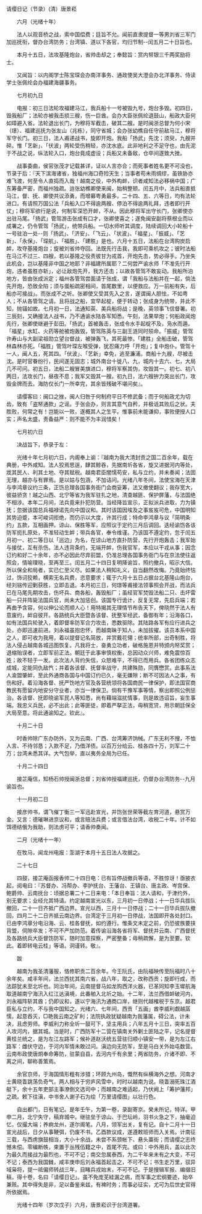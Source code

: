 请缨日记（节录）(清）唐景崧

　　六月（光绪十年）

　　法人以观音桥之战，索中国偿费；廷旨不允。闻前直隶提督一等男刘省三军门加巡抚衔，督办台湾防务；台湾镇、道以下各官，均归节制--闰五月二十日旨也。

　　本月十五日，法攻基隆炮台，省帅击却之；奉懿旨：赏内帑银三千两奖励将士。

　　又闻旨：以内阁学士陈宝琛会办南洋事务、通政使吴大澄会办北洋事务、侍读学士张佩纶会办福建海疆事务。

　　七月初九日

　　电报：初三日法轮攻福建马江，我兵船十一号被毁九号，炮台多毁。初四日，毁我船厂；法轮亦被我击损三艘，伤一巨酋。会办大臣张佩纶退鼓山，船政大臣何如璋避入省。法轮退出长门，为穆将军截击，破其二艘。是时闽浙总督为何小宋（璟）、福建巡抚为张友山（兆栋），同守省城；会办张幼樵自任守前敌马江，穆将军守长门。初三日，法人甫递战书，旋即开炮。我船「扬武」先沈；须臾，九艘并碎。惟「艺新」、「伏波」两轮受伤稍轻，亦沈水底。此非地利之不足守也，由先泥于不战之说，纵法轮入口，炮台竟成虚设；兵船又未备敌，仓卒间遂致大挫。

　　战事委曲，侯官张茂才记载甚详，证以人言亦合；而死事者姓名更不可没也，节录于后：『天下滨海诸省，独福州海口奇险天生；当事者苟未雨绸缪，虽铁胁亦难飞渡，何至令人直捣而入哉！越南之役，中外构衅，识者咸知法必移祸中国；广东筹备严密，而福州独疏。迨张幼樵卿使来闽，始稍整顿。闰五月中，法兵船直抵马江，督、抚、卿使共议添勇，而增募粤勇最多。二十四、五、六等日，均有法轮进口。有请照万国公法「兵船入口不得逾两艘、停泊不得逾两礼拜，违者即行开仗」；穆将军欲行是说，何制军深恐开衅，不从。因此穆将军出守长门，张卿使亦出驻马尾。「扬武」管驾游击张成有口才，张卿使喜之；遂免闽安副将蔡根业而以成署之，仍令管驾「扬武」，统带兵船。一切水师听其调度，陆续调回大小轮船十一号驻泊一处--则「扬武」、「济安」、「飞云」、「状波」、「福星」、「振威」、「艺新」、「永保」、「琛航」、「福胜」、「建胜」是也。六月十五日，法船在台湾购炭启衅，攻夺基隆炮台；旋被刘省帅夺回。法既先行击我，我即可乘机攻之；彼时法船在马江不过三、四艘，若以基隆之役责彼甘为戎首，开炮先击，势必得手。乃坐失此机会，岂以基隆非中国之地耶？非福建所属耶？二何尝严谕水师「不准先行开炮，违者虽胜亦斩」，必让敌炮先开，我方还击；以故各管驾不敢妄动。我船所泊地方，皆由张成派定；福州各管驾尝面请于张成，谓「我船与法船并在一起，倘法先开炮，恐致全陷；须与蛋船疏密相间，首尾数里，以便救应。万一前船有失，后船亦可接战」。而张成不之听。张卿使又受其先入之言，遂谓闽人胆怯，不如粤人；不从各管驾之请。且将战之船，宜早起椗，便于转动；张成身为统带，并此不知，抛锚如故。七月初一日，法通知英、美兵船将战；是晚，英领事飞信督署。初三辰刻，又确接法人战书，乃不通谕水陆各军知悉。午刻，法果举炮；何船政闻炮先行，张卿使继避于彭田。「扬武」首被轰击，张成令水手起椗不及，凫水而遁。「福星」水缸、火药等舱被炮轰毁，管驾陈英与三副王涟同时殒命。「振威」管驾许寿山与大副梁祖勋立望台督战，被弹轰飞，其死最惨。「建胜」全船击破，管驾林森林亦死。「福胜」管驾叶琛左喉受弹，犹忍痛力呼「开炮」；复中炮仆。管驾十一人，闽人五，死其四。「伏波」、「艺新」幸免，逃至濂浦。商船十九艘，尽被击沈。是时官眷纷行，民间遂无固志；城外南台十徙八、九，城内十去六、七，大局几不可问。初五日，法船二艘冒美旗进口，穆将军察其伪，攻毁其一。初七、初八两日，法攻长门，昼夜不息；我军又毁其一艘。初九日，法六艘拚力突出长门，攻毁金牌而去。海防仅长门一所幸完，其余皆残破不堪问矣』。

　　请缨客曰：闽口之挫，闽人归咎于何制府平日不修武备；而于何船政尤为切齿，致有「盗帑通款」之谣。于张会办，则言其意气自矜，并极诋其败后之状。夫胜败，何常之有！岂能以一败，遂概其人之生平。惟事前未能谦抑，事败便授人口实；声名太盛，责备益严：则不能不为丰润惜矣！

　　七月初六日

　　决战旨下，恭录于左：

　　光绪十年七月初六日，内阁奉上谕：『越南为我大清封贡之国二百余年，载在典册，中外咸知。法人狡焉思逞，肆其鲸吞，先据南圻各省，旋又进据河内等处，戕其民人、利其土地、夺其赋税。越南君臣闇懦苟安，私与立约，并未奏闻；法固无理，越亦与有罪焉。是以姑与包涵，不加诘问。光绪八年冬间，法使宝海在天津与李鸿章议约三条，正饬总理各国事务衙门会商妥筹，法又撤使翻议；我存宽大，彼益骄贪！越之山西、北宁等省为我军驻扎之地，清查越匪、保护屏藩，与法国绝不相涉。本年二月间，法兵竟来扑犯防营。当经降旨宣示，正拟派兵进取，力为镇抚；忽据该国总兵福禄诺先向中国议和。其时该国因埃及之事岌岌可危，中国明知其势迫蹙，本可峻词拒绝，而仍示以大度，许其行成；特命李鸿章与议「简明条约」五款，互相画押。谅山、保胜等军，应照议于定约三月后调回。迭经谕饬各该防军扼扎原处，不准轻动生衅；带兵各官，奉令维谨。乃该国不遵定约，忽于闰五月初一、初二等日以「巡边」为名，在谅山地方直扑防营，先行开炮轰击；我军始与接仗，互有杀伤。法人违背条约，无端开衅，伤我官军，本应以干戎从事；因念订约和好二十余年，亦不必因此尽弃前盟，仍准总理各国事务衙门与在京法使往返照会，情喻理晓，至再至三。闰五月二十四日复明降谕旨，照约撤兵，昭示大信。所以保全和局者，实已仁至义尽。如果法人稍知礼义，自当翻然改悔。乃竟始终怙过，饰词狡赖，横索无名兵费，恣意要求；辄于六月十五日占据台北基隆山炮台，经刘铭传迎剿获胜，立即击退。本月初三日，何璟等甫接法领事照会开战，而法兵已在马尾先期攻击，伤坏兵、商各船，轰毁船厂；虽经官军焚毁法船二只、击坏雷船一只并阵毙法国兵官，尚未大加惩创。该国专行诡计，反复无常，先启兵端；若再曲予含容，何以伸公论而顺人心！用特揭其无理情节布告天下，俾晓然于法人有意废约，衅自彼开。各路统兵大臣暨各该督、抚整军经武，备御有年；沿海各口，如有法国兵轮驶入，着即督率防军合力攻击，悉数驱除。其陆路各军有应行进兵之处，亦即迅速前进。刘永福虽抱忠怀，而越南昧于知人，未加拔擢。该员本系中国之人，即可收为我用，着以提督记名简放，并赏戴花翎；统率所部，出奇制胜，将法人侵占越南各城迅图恢复。凡我将士，奋勇立功者，破格施恩并特颁内帑奖赏；退缩贻误者，立即军前正法。朝廷于此事审慎权衡，总因动众兴师，难免震惊百姓；故不轻于一发。此次法人背约失信，众怒难平，不得已而用兵。各省团练众志成城，定能同仇敌忾；并着各该督、抚督率战守，共建殊勋，同膺懋赏。此事系法人渝盟肇衅，至此外通商各国与中国订约已久，毫无嫌隙；断不可因法人之事，有伤和好。着沿海各督、抚严饬地方官及各营统领将各国商民一律保护，即法国官商教民有愿留内地安分守业者，亦当一律保卫。倘有干豫军事等情，察出即照公例惩治。各该督、抚即晓谕军民人等知悉，尚有藉端滋扰情事，则是故违诏旨，妄生事端。我忠义兵民，必不出此；此等匪徒，即着严拏正法，毋稍宽贷，用示朝廷保全大局至意。将此通谕知之。钦此』。

　　十月二十日

　　时香帅除广东办防外，又为云南、广西、台湾筹济饷械。广东无利不搜，不恤人言、不待邻恳；入款不足，乃借洋债。以百万分给云、桂各四十万，刘军二十万；台湾未悉其详。大气包举，直以夷务全局为已任。

　　十月二十四日

　　接芷庵信，知杨石帅授闽浙总督；刘省帅授福建巡抚，仍督办台湾防务--九月谕旨也。

　　十一月初二日

　　接彦帅书，谓飞催丁衡三一军迅赴宣光，并饬张世荣等截左育河道，悬赏万金。又言：德璀琳进京议和，或言赔法兵费；或言借法台湾，收税二十年。计不如饵德结俄为我助，则法虏可平；请香帅奏闻。

　　二月（光绪十一年）

　　在牧马，闻龙州电报：澎湖于本月十五日法人攻据之。

　　二十七日

　　四鼓，接芷庵函报香帅二十四日电：已有旨停战撤兵等语，不胜惊讶！亟披衣起，阅电曰：『苏督办、冯帮办、李护抚台、王藩台、王镇台、唐主政、岑宫保、鲍爵帅、云南抚台：顷据总署二十二日来电：「本日奉旨：法人请和，于津约外，别无要求；业经允其特请。约定越南宣光以东，三月初一日停战；十一日华兵拔队撤回，二十一日齐抵广西边界。宣光以西，三月十一日停战；二十一日华兵拔队撤回，四月二十二日齐抵云南边界。台湾定于三月初一日停战，法国即开各处封口。已由李鸿章分电沿海、云、桂各督抚，如约遵行。惟条文未定之前，仍恐彼族要挟背盟，伺隙卒发；不可不严加防范。着传谕沿海各省将军、督抚并云南、广西督抚及各路统兵大臣督饬防军，随时加意探察，严密整备；毋稍疏懈，是为至要。钦此。着即转电云桂」等语。洞谨转。敬』。

　　跋

　　越南为我圣清藩服，恪修职贡二百余年。今王阮氏，由阮福映传至阮福时八十余年矣。咸丰年间，法兰西扰其南六省，战八年，取之，改称西贡；旋即行成，而法踪犹未至北圻也。同治年间，云南提督马如龙购西洋火器，已革同知李玉墀航海取道越南宁海汛入红江达滇境，此番舶入北圻之始。十二年，法兰西借衅破河内，刘永福阵斩其酋；仍即议和，遂以宁海汛为通商口岸，继则代越榷税于东京。越君臣私与立约，不与我中国知之。光绪六、七年间，西贡「五画」酋李威利觑越孱懦，起意吞灭，□艳我云南之矿利；法院执政犹疑越南为我藩属，碍公法，计未决，且虑劳师。李威利力称全圻一鼓可下，坚主用兵；八年五月十三日，突率五百人攻河内，据其城。当是时，广西防军十二营在镇南关外剿土匪陆之平，记名提督黄桂兰统之，是为左江左路军；候补道赵沃统五营驻归顺小镇安一带，是为左江右路军：雌伏守边，于河内军情未敢过问。滇边向无防军，至是马白关外始屯数营。云南布政使唐炯奉命筹防，驻蒙自县，去河内千有余里；两省防务，介诸不即、不离之间，聊称善策焉。

　　余官京师，于海国情形粗有涉猎；环顾九州岛，慨然有纵横海外之想。河南才士黄晓眚跳荡负奇气，两人相与于穷庐风雪中，时时以越南为说。晓眚溺死珠江酒艇下，余十五年吏部主事潦倒文选司中；而越南之难适起，乃伏阙上「筹护藩邦」之疏。敕下往滇，中书舍人谢子石为绘「万里请缨图」以壮行色。

　　自出都门，日有笔记。是年壬午，为第一卷，录副寄京。癸未所记，特详。甲申二月，北宁失守，稿弃城中。继驻垒于谅山、于巴坛岭，羽书火急之下，抽毫迫忆，仅撮大端；养痾龙州，遂尔阁笔。八月，领军出关，复有记。自十二月十一日宣光战后，日夕从事鞕弭，仍废不书。乙酉款议成，遂遵敕班师而入关焉。计南征三载，与西虏旗鼓相当，大小十余战，未尝不系颈帐下、悬头藁街；而请缨之志终憾未偿。零编断帙，束置于丛残伍籍之中，首尾不完。或曰：中外用兵，盖以此次为最久而接战为最烈也，不可不记；南交忽属泰西，为二千年来未有之大变，不可不记；泰西为我国雠，咸丰庚申后刘永福首起击之，不可不记；书生走万里，驭异域枭将，提一祗偏师转战三年，目睹兵戎始末，不可不记。于是搜辑军报、编缀旧稿，得十卷，名曰「请缨日记」。虽不免庞芜絓漏之病，而军事之宏纲要迹，始卒兼赅。其中得失是非，足以备鉴来兹，有裨时务；而事必征实，尤可为后世史官得所依据焉。

　　光绪十四年（岁次戊子）六月，唐景崧识于台湾道署。
